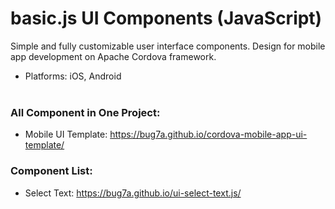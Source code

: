 # basic.js UI Components (JavaScript)
Simple and fully customizable user interface components. Design for mobile app development on Apache Cordova framework.

- Platforms: iOS, Android<br><br>

### All Component in One Project:

- Mobile UI Template: https://bug7a.github.io/cordova-mobile-app-ui-template/

### Component List:

- Select Text: https://bug7a.github.io/ui-select-text.js/
